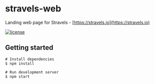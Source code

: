 # stravels-web

Landing web page for Stravels - [https://stravels.io](https://stravels.io)

[![license](https://img.shields.io/github/license/franky47/stravels-web.svg)](LICENSE)

## Getting started
```shell
# Install dependencies
$ npm install

# Run development server
$ npm start
```
